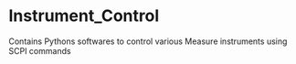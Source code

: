 # Instrument_Control
Contains Pythons softwares to control various Measure instruments using SCPI commands

